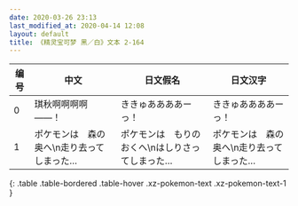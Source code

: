 ```yaml
---
date: 2020-03-26 23:13
last_modified_at: 2020-04-14 12:08
layout: default
title: 《精灵宝可梦 黑／白》文本 2-164
---
```

| 编号 | 中文 | 日文假名 | 日文汉字 |
| ---- | ---- | ---- | --- |
| 0 | 琪秋啊啊啊啊——！ | ききゅああああーっ！ | ききゅああああーっ！ |
| 1 | ポケモンは　森の奥へ\n走り去ってしまった… | ポケモンは　もりの　おくへ\nはしりさってしまった… | ポケモンは　森の奥へ\n走り去ってしまった… |
{: .table .table-bordered .table-hover .xz-pokemon-text .xz-pokemon-text-1 }
